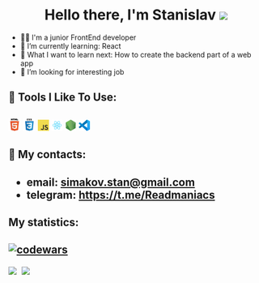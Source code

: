 <h1 align="center">Hello there, I'm Stanislav
<img src="https://github.com/blackcater/blackcater/raw/main/images/Hi.gif" height="32"/></h1>

- 👨‍💻 I'm a junior FrontEnd developer
- 🌱 I’m currently learning: React
- 🤔 What I want to learn next: How to create the backend part of a web app
- 👀 I’m looking for interesting job

<p>
<h2>🔧 Tools I Like To Use:<h2>

<img src="https://raw.githubusercontent.com/github/explore/80688e429a7d4ef2fca1e82350fe8e3517d3494d/topics/html/html.png" alt="HTML" height="24">
<img src="https://raw.githubusercontent.com/github/explore/80688e429a7d4ef2fca1e82350fe8e3517d3494d/topics/css/css.png" alt="CSS" height="24" >
<img src="https://raw.githubusercontent.com/github/explore/80688e429a7d4ef2fca1e82350fe8e3517d3494d/topics/javascript/javascript.png" alt="Javascript" height="22">
<img src="https://raw.githubusercontent.com/github/explore/80688e429a7d4ef2fca1e82350fe8e3517d3494d/topics/react/react.png" alt="React" height="22">
<img src="https://raw.githubusercontent.com/github/explore/80688e429a7d4ef2fca1e82350fe8e3517d3494d/topics/nodejs/nodejs.png" alt="NodeJS" height="22">
<img src="https://raw.githubusercontent.com/github/explore/80688e429a7d4ef2fca1e82350fe8e3517d3494d/topics/visual-studio-code/visual-studio-code.png" alt="VS Code" height="22">
</p>
  
<h2>💼 My contacts:<h2>

  - email: simakov.stan@gmail.com<br />
  - telegram: https://t.me/Readmaniacs

<h2>My statistics:<h2>
  
[![codewars](https://www.codewars.com/users/Readmaniac/badges/large)](https://www.codewars.com/users/Readmaniac)<br />
<div>
<a href="https://github-readme-stats.vercel.app/api?username=Readmaniac&hide=contribs&show_icons=true">
  <img  align="left" height="130" style="margin-right: 10px" src="https://github-readme-stats.vercel.app/api?username=Readmaniac&hide=contribs&show_icons=true" />
</a>
<a href="https://github-readme-stats.vercel.app/api/top-langs/?username=Readmaniac&layout=compact">
  <img align="left" height="130" src="https://github-readme-stats.vercel.app/api/top-langs/?username=Readmaniac&layout=compact" />
</a>
</div>
